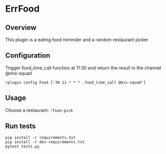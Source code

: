 # ErrFood

## Overview

This plugin is a eating food reminder and a random restaurant picker

## Configuration

Trigger food_time_call function at 11:30 and return the result in the channel @mix-squad
```
!plugin config Food ['30 11 * * * .food_time_call @mix-squad']
```

## Usage

Choose a restaurant: `!food-pick`

## Run tests
```
pip install -r requirements.txt
pip install -r dev-requirements.txt
pytest tests.py
```